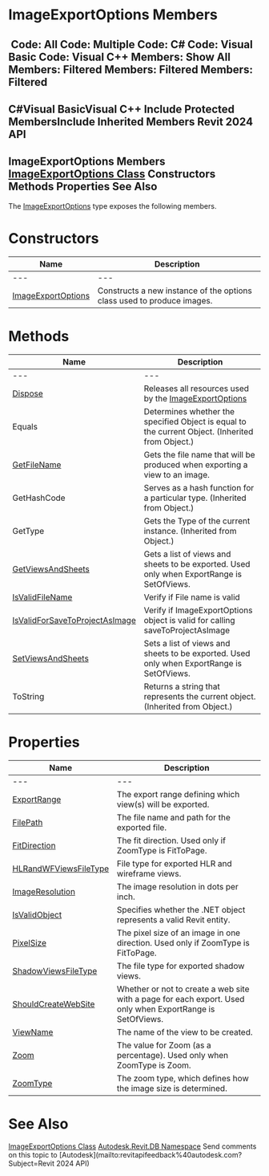 # ImageExportOptions Members

﻿
 Code: All Code: Multiple Code: C# Code: Visual Basic Code: Visual C++  Members: Show All Members: Filtered Members: Filtered Members: Filtered   
---  
C#Visual BasicVisual C++
Include Protected MembersInclude Inherited Members
Revit 2024 API  
---  
ImageExportOptions Members  
[ImageExportOptions Class](c2e823a1-6eb0-2bf3-f07b-ed46d8f7b70a.md "ImageExportOptions Class") Constructors Methods Properties See Also  
---  
The [ImageExportOptions](c2e823a1-6eb0-2bf3-f07b-ed46d8f7b70a.md "ImageExportOptions Class") type exposes the following members.
# Constructors
| Name | Description |
| --- | --- |
| --- | --- | --- |
| [ImageExportOptions](fa14ebd5-72be-c63f-fa9e-a84e33cd5567.md "ImageExportOptions Constructor") | Constructs a new instance of the options class used to produce images. |

# Methods
| Name | Description |
| --- | --- |
| --- | --- | --- |
| [Dispose](514d82df-3b74-9696-fb98-1c4a8f3887cd.md "Dispose Method") | Releases all resources used by the [ImageExportOptions](c2e823a1-6eb0-2bf3-f07b-ed46d8f7b70a.md "ImageExportOptions Class") |
| Equals | Determines whether the specified Object is equal to the current Object. (Inherited from Object.) |
| [GetFileName](0f5a2275-9fcb-2d85-2ccc-0190dbb21b9b.md "GetFileName Method") | Gets the file name that will be produced when exporting a view to an image. |
| GetHashCode | Serves as a hash function for a particular type.  (Inherited from Object.) |
| GetType | Gets the Type of the current instance. (Inherited from Object.) |
| [GetViewsAndSheets](b5e34c47-572e-8901-4b37-6ad86153a67f.md "GetViewsAndSheets Method") | Gets a list of views and sheets to be exported. Used only when ExportRange is SetOfViews. |
| [IsValidFileName](f3618687-c964-60cc-a6a1-2ccd1f192ba9.md "IsValidFileName Method") | Verify if File name is valid |
| [IsValidForSaveToProjectAsImage](5c064e7c-4fc6-035f-7c35-3e6a735e552f.md "IsValidForSaveToProjectAsImage Method") | Verify if ImageExportOptions object is valid for calling saveToProjectAsImage |
| [SetViewsAndSheets](f9ac839c-2722-2249-1be8-5033601b948f.md "SetViewsAndSheets Method") | Sets a list of views and sheets to be exported. Used only when ExportRange is SetOfViews. |
| ToString | Returns a string that represents the current object. (Inherited from Object.) |

# Properties
| Name | Description |
| --- | --- |
| --- | --- | --- |
| [ExportRange](10472c5c-13f5-abf1-ee1d-751094b0a7cb.md "ExportRange Property") | The export range defining which view(s) will be exported. |
| [FilePath](f771e862-4b30-98aa-63a7-af382b1d6d72.md "FilePath Property") | The file name and path for the exported file. |
| [FitDirection](37d97820-8b1e-8987-d210-78f594aa76da.md "FitDirection Property") | The fit direction. Used only if ZoomType is FitToPage. |
| [HLRandWFViewsFileType](43d9d802-42bd-b161-a249-a133be427d28.md "HLRandWFViewsFileType Property") | File type for exported HLR and wireframe views. |
| [ImageResolution](4dd2bc52-4ece-d7e8-cb96-c2ebc645fb5d.md "ImageResolution Property") | The image resolution in dots per inch. |
| [IsValidObject](795ceab7-beda-8a76-58d5-d1f1fbf3910e.md "IsValidObject Property") | Specifies whether the .NET object represents a valid Revit entity. |
| [PixelSize](558f150d-0b11-26cc-0516-19af55eea2a4.md "PixelSize Property") | The pixel size of an image in one direction. Used only if ZoomType is FitToPage. |
| [ShadowViewsFileType](0bc687d3-64d3-0e0e-8095-f51cea1634ee.md "ShadowViewsFileType Property") | The file type for exported shadow views. |
| [ShouldCreateWebSite](e7f6b59a-2846-8036-8ff6-718e9d83062b.md "ShouldCreateWebSite Property") | Whether or not to create a web site with a page for each export. Used only when ExportRange is SetOfViews. |
| [ViewName](d264fa66-1a71-be0e-e203-ba497bccc61d.md "ViewName Property") | The name of the view to be created. |
| [Zoom](6ab4f8bb-3abb-8c49-eefd-642e9d57a262.md "Zoom Property") | The value for Zoom (as a percentage). Used only when ZoomType is Zoom. |
| [ZoomType](a3e468fa-4a19-bb8a-1029-8ab47806975c.md "ZoomType Property") | The zoom type, which defines how the image size is determined. |

# See Also
[ImageExportOptions Class](c2e823a1-6eb0-2bf3-f07b-ed46d8f7b70a.md "ImageExportOptions Class")
[Autodesk.Revit.DB Namespace](87546ba7-461b-c646-cbb1-2cb8f5bff8b2.md "Autodesk.Revit.DB Namespace")
Send comments on this topic to [Autodesk](mailto:revitapifeedback%40autodesk.com?Subject=Revit 2024 API)
